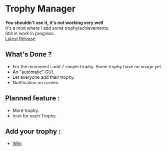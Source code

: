 # Trophy Manager
**You shouldn't use it, it's not working very well**  
 It's a mod where i add some trophy/achievements.  
 Still in work in progress.  
 [Latest Release](https://github.com/Gorzon38/Broforce-Mods/releases/tag/TrophyManager)

## What's Done ?
 * For the momment i add 7 simple trophy. Some trophy have no image yet.
 * An "automatic" GUI.
 * Let everyone add their trophy.
 * Notification on screen.

## Planned feature :
* More trophy.
* Icon for each Trophy.

## Add your trophy :
 * [Wiki](https://github.com/Gorzon38/Mods-Broforce/wiki)
